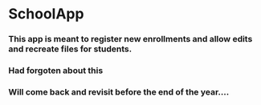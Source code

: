 # SchoolApp

### This app is meant to register new enrollments and allow edits and recreate files for students.
### Had forgoten about this
### Will come back and revisit before the end of the year....

